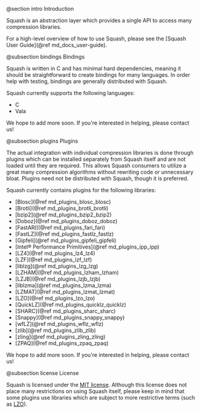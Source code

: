 @section intro Introduction

Squash is an abstraction layer which provides a single API to access
many compression libraries.

For a high-level overview of how to use Squash, please see the
[Squash User Guide](@ref md_docs_user-guide).

@subsection bindings Bindings

Squash is written in C and has minimal hard dependencies, meaning it
should be straightforward to create bindings for many languages.  In
order help with testing, bindings are generally distributed with
Squash.

Squash currently supports the following languages:

- C
- Vala

We hope to add more soon.  If you're interested in helping, please
contact us!

@subsection plugins Plugins

The actual integration with individual compression libraries is done
through plugins which can be installed separately from Squash itself
and are not loaded until they are required.  This allows Squash
consumers to utilize a great many compression algorithms without
rewriting code or unnecessary bloat.  Plugins need not be distributed
with Squash, though it is preferred.

Squash currently contains plugins for the following libraries:

- [Blosc](@ref md_plugins_blosc_blosc)
- [Brotli](@ref md_plugins_brotli_brotli)
- [bzip2](@ref md_plugins_bzip2_bzip2)
- [Doboz](@ref md_plugins_doboz_doboz)
- [FastARI](@ref md_plugins_fari_fari)
- [FastLZ](@ref md_plugins_fastlz_fastlz)
- [Gipfeli](@ref md_plugins_gipfeli_gipfeli)
- [Intel® Performance Primitives](@ref md_plugins_ipp_ipp)
- [LZ4](@ref md_plugins_lz4_lz4)
- [LZF](@ref md_plugins_lzf_lzf)
- [liblzg](@ref md_plugins_lzg_lzg)
- [LZHAM](@ref md_plugins_lzham_lzham)
- [LZJB](@ref md_plugins_lzjb_lzjb)
- [liblzma](@ref md_plugins_lzma_lzma)
- [LZMAT](@ref md_plugins_lzmat_lzmat)
- [LZO](@ref md_plugins_lzo_lzo)
- [QuickLZ](@ref md_plugins_quicklz_quicklz)
- [SHARC](@ref md_plugins_sharc_sharc)
- [Snappy](@ref md_plugins_snappy_snappy)
- [wfLZ](@ref md_plugins_wflz_wflz)
- [zlib](@ref md_plugins_zlib_zlib)
- [zling](@ref md_plugins_zling_zling)
- [ZPAQ](@ref md_plugins_zpaq_zpaq)

We hope to add more soon.  If you're interested in helping, please
contact us!

@subsection license License

Squash is licensed under the [MIT
license](http://opensource.org/licenses/MIT).  Although this license
does not place many restrictions on using Squash itself, please keep
in mind that some plugins use libraries which are subject to more
restrictive terms (such as
[LZO](http://www.oberhumer.com/opensource/lzo/)).
